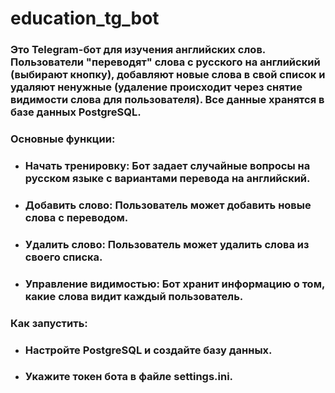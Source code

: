 # education_tg_bot

### Это Telegram-бот для изучения английских слов. Пользователи "переводят" слова с русского на английский (выбирают кнопку), добавляют новые слова в свой список и удаляют ненужные (удаление происходит через снятие видимости слова для пользователя). Все данные хранятся в базе данных PostgreSQL.

### Основные функции:

- ### Начать тренировку: Бот задает случайные вопросы на русском языке с вариантами перевода на английский.
- ### Добавить слово: Пользователь может добавить новые слова с переводом.
- ### Удалить слово: Пользователь может удалить слова из своего списка.
- ### Управление видимостью: Бот хранит информацию о том, какие слова видит каждый пользователь.

### Как запустить:
- ### Настройте PostgreSQL и создайте базу данных.
- ### Укажите токен бота в файле settings.ini.

